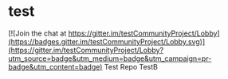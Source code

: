 # test

[![Join the chat at https://gitter.im/testCommunityProject/Lobby](https://badges.gitter.im/testCommunityProject/Lobby.svg)](https://gitter.im/testCommunityProject/Lobby?utm_source=badge&utm_medium=badge&utm_campaign=pr-badge&utm_content=badge)
Test Repo
TestB
